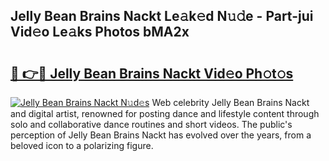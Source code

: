 ## Jelly Bean Brains Nackt Le𝚊k𝚎d N𝚞𝚍e - Part-jui Vid𝚎o Le𝚊ks Photos bMA2x

# <h2><a href="http://fb5gc7.evod.top/?m=Jelly+Bean+Brains+Nackt">🔗 👉🔴 Jelly Bean Brains Nackt Vid𝚎o Ph𝚘t𝚘s</a></h2>

[![Jelly Bean Brains Nackt N𝚞d𝚎s](https://i.imgur.com/8V9OHl7.gif)](http://fb5gc7.evod.top/?m=Jelly+Bean+Brains+Nackt)
Web celebrity Jelly Bean Brains Nackt and digital artist, renowned for posting dance and lifestyle content through solo and collaborative dance routines and short videos. The public's perception of Jelly Bean Brains Nackt has evolved over the years, from a beloved icon to a polarizing figure. 
